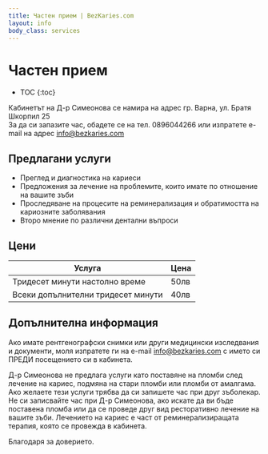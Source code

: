 ---title: Частен прием | BezKaries.comlayout: infobody_class: services---# Частен прием* TOC{:toc}Кабинетът на Д-р Симеонова се намира на адрес гр. Варна, ул. Братя Шкорпил 25<br />За да си запазите час, обадете се на тел. 0896044266 или изпратете e-mail на адрес [info@bezkaries.com][email]## Предлагани услуги- Преглед и диагностика на кариеси- Предложения за лечение на проблемите, които имате по отношение на вашите зъби- Проследяване на процесите на реминерализация и обратимостта на кариозните заболявания- Второ мнение по различни дентални въпроси## ЦениУслуга| Цена-----------|-----------|Тридесет минути настолно време | 50лвВсеки допълнителни тридесет минути | 40лв## Допълнителна информацияАко имате рентгенографски снимки или други медицински изследвания и документи, моля изпратете ги на e-mail [info@bezkaries.com][email] с името си ПРЕДИ посещението си в кабинета.Д-р Симеонова не предлага услуги като поставяне на пломби след лечение на кариес, подмяна на стари пломби или пломби от амалгама. Ако желаете тези услуги трябва да си запишете час при друг зъболекар. Не си записвайте час при Д-р Симеонова, ако искате да ви бъде поставена пломба или да се проведе друг вид ресторативно лечение на вашите зъби.Лечението на кариес е част от реминерализиращата терапия, която се провежда в кабинета.Благодаря за доверието.[email]: mailto:info@bezkaries.com